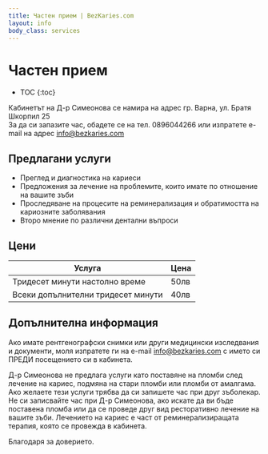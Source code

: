 ---title: Частен прием | BezKaries.comlayout: infobody_class: services---# Частен прием* TOC{:toc}Кабинетът на Д-р Симеонова се намира на адрес гр. Варна, ул. Братя Шкорпил 25<br />За да си запазите час, обадете се на тел. 0896044266 или изпратете e-mail на адрес [info@bezkaries.com][email]## Предлагани услуги- Преглед и диагностика на кариеси- Предложения за лечение на проблемите, които имате по отношение на вашите зъби- Проследяване на процесите на реминерализация и обратимостта на кариозните заболявания- Второ мнение по различни дентални въпроси## ЦениУслуга| Цена-----------|-----------|Тридесет минути настолно време | 50лвВсеки допълнителни тридесет минути | 40лв## Допълнителна информацияАко имате рентгенографски снимки или други медицински изследвания и документи, моля изпратете ги на e-mail [info@bezkaries.com][email] с името си ПРЕДИ посещението си в кабинета.Д-р Симеонова не предлага услуги като поставяне на пломби след лечение на кариес, подмяна на стари пломби или пломби от амалгама. Ако желаете тези услуги трябва да си запишете час при друг зъболекар. Не си записвайте час при Д-р Симеонова, ако искате да ви бъде поставена пломба или да се проведе друг вид ресторативно лечение на вашите зъби.Лечението на кариес е част от реминерализиращата терапия, която се провежда в кабинета.Благодаря за доверието.[email]: mailto:info@bezkaries.com